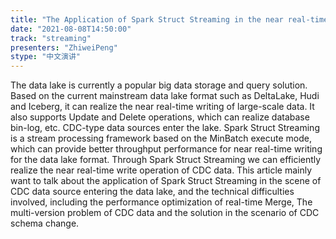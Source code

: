 ```yaml
---
title: "The Application of Spark Struct Streaming in the near real-time data lake scenarios"
date: "2021-08-08T14:50:00" 
track: "streaming"
presenters: "ZhiweiPeng"
stype: "中文演讲"
---
```

The data lake is currently a popular big data storage and query solution. Based on the current mainstream data lake format such as DeltaLake, Hudi and Iceberg, it can realize the near real-time writing of large-scale data. It also supports Update and Delete operations, which can realize database bin-log, etc. CDC-type data sources enter the lake. Spark Struct Streaming is a stream processing framework based on the MinBatch execute mode, which can provide better throughput performance for near real-time writing for the data lake format. Through Spark Struct Streaming we can efficiently realize the near real-time write operation of CDC data. This article mainly want to talk about the application of Spark Struct Streaming in the scene of CDC data source entering the data lake, and the technical difficulties involved, including the performance optimization of real-time Merge, The multi-version problem of CDC data and the solution in the scenario of CDC schema change.